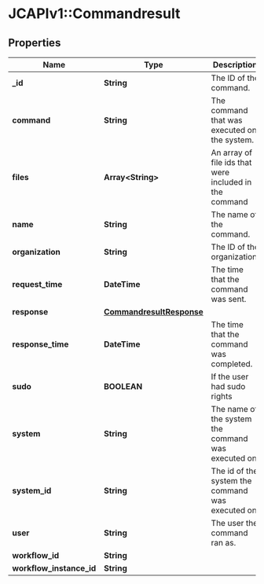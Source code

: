 # JCAPIv1::Commandresult

## Properties
Name | Type | Description | Notes
------------ | ------------- | ------------- | -------------
**_id** | **String** | The ID of the command. | [optional] 
**command** | **String** | The command that was executed on the system. | [optional] 
**files** | **Array&lt;String&gt;** | An array of file ids that were included in the command | [optional] 
**name** | **String** | The name of the command. | [optional] 
**organization** | **String** | The ID of the organization. | [optional] 
**request_time** | **DateTime** | The time that the command was sent. | [optional] 
**response** | [**CommandresultResponse**](CommandresultResponse.md) |  | [optional] 
**response_time** | **DateTime** | The time that the command was completed. | [optional] 
**sudo** | **BOOLEAN** | If the user had sudo rights | [optional] 
**system** | **String** | The name of the system the command was executed on. | [optional] 
**system_id** | **String** | The id of the system the command was executed on. | [optional] 
**user** | **String** | The user the command ran as. | [optional] 
**workflow_id** | **String** |  | [optional] 
**workflow_instance_id** | **String** |  | [optional] 


